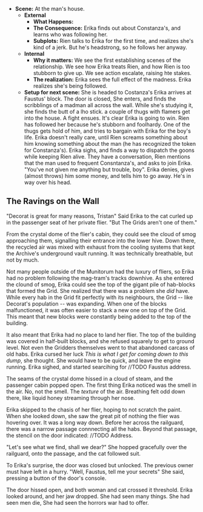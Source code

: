 
- **Scene:** At the man's house. 
  - **External**
    - **What Happens:** 
    - **The Consequence:** Erika finds out about Constanza's, and learns who was following her.
    - **Subplots:** Rien talks to Erika for the first time, and realizes she's kind of a jerk. But he's headstrong, so he follows her anyway.
  - **Internal**
    - **Why it matters:** We see the first establishing scenes of the relationship. We see how Erika treats Rien, and how Rien is too stubborn to give up. We see action escalate, raising hte stakes.
    - **The realization:** Erika sees the full effect of the madness. Erika realizes she's being followed.
  - **Setup for next scene:** She is headed to Costanza's
Erika arrives at Faustus' block. The door is closed, She enters, and finds the scribblings of a madman all across the wall. While she's studying it, she finds the butt of a lho stick. a couple of thugs with flamers get into the house. A fight ensues. It's clear Erika is going to win. Rien has followed her because he's stubborn and foolhardy. One of the thugs gets hold of him, and tries to bargain with Erika for the boy's life. Erika doesn't really care, until Rien screams something about him knowing something about the man (he has recognized the token for Constanza's). Erika sighs, and finds a way to dispatch the goons while keeping Rien alive. They have a conversation, Rien mentions that the man used to frequent Consntanza's, and asks to join Erika. "You've not given me anything but trouble, boy". Erika denies, gives (almost throws) him some money, and tells him to go away. He's in way over his head.

The Ravings on the Wall
-----------------------

"Decorat is great for many reasons, Tristan" Said Erika to the cat curled up in the passenger seat of her private flier. "But The Grids aren't one of them."

From the crystal dome of the flier's cabin, they could see the cloud of smog approaching them, signalling their entrance into the lower hive. Down there, the recycled air was mixed with exhaust from the cooling systems that kept the Archive's underground vault running. It was technically breathable, but not by much.

Not many people outside of the Munitorum had the luxury of fliers, so Erika had no problem following the mag-tram's tracks downhive. As she entered the clound of smog, Erika could see the top of the gigant pile of hab-blocks that formed the Grid. She realized that there was a problem she _did_ have. While every hab in the Grid fit perfectly with its neighbours, the Grid -- like Decorat's population -- was expanding. When one of the blocks malfunctioned, it was often easier to stack a new one on top of the Grid. This meant that new blocks were constantly being added to the top of the building.

It also meant that Erika had no place to land her flier. The top of the building was covered in half-built blocks, and she refused squarely to get to ground level. Not even the Gridders themselves went to that abandoned carcass of old habs. Erika cursed her luck _This is what I get for coming down to this dump_, she thought. She would have to be quick, and leave the engine running. Erika sighed, and started searcihing for //TODO Faustus address.

The seams of the crystal dome hissed in a cloud of steam, and the passenger cabin popped open. The first thing Erika noticed was the smell in the air. No, not the smell. The _texture_ of the air. Breathing felt odd down there, like liquid honey streaming through her nose.

Erika skipped to the chasis of her flier, hoping to not scratch the paint.  When she looked down, she saw the great pit of nothing the flier was hovering over. It was a long way down. Before her across the railguard,  there was a narrow passage connnecting all the habs. Beyond that passage, the stencil on the door indicated: //TODO Address.

"Let's see what we find, shall we dear?" She hopped gracefully over the railguard, onto the passage, and the cat followed suit.

To Erika's surprise, the door was closed but unlocked. The previous owner must have left in a hurry. "Well, Faustus, tell me your secrets" She said, pressing a button of the door's console.

The door hissed open, and both woman and cat crossed it threshold. Erika looked around, and her jaw dropped. She had seen many things. She had seen men die, She had seen the horrors war had to offer. 

